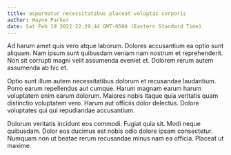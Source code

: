 ```yaml
---
title: aspernatur necessitatibus placeat voluptas corporis
author: Wayne Parker
date: Sat Feb 19 2022 22:29:44 GMT-0500 (Eastern Standard Time)
---
```

Ad harum amet quis vero atque laborum. Dolores accusantium ea optio sunt aliquam. Nam ipsum sunt quibusdam veniam nam nostrum et reprehenderit. Non sit corrupti magni velit assumenda eveniet et. Dolorem rerum autem assumenda ab hic et.

 Optio sunt illum autem necessitatibus dolorum et recusandae laudantium. Porro earum repellendus aut cumque. Harum magnam earum harum voluptatem enim earum dolorum. Maiores nobis itaque quia veritatis quam distinctio voluptatem vero. Harum aut officiis dolor delectus. Dolore voluptates qui qui repudiandae accusantium.

 Dolorum veritatis incidunt eos commodi. Fugiat quia sit. Modi neque quibusdam. Dolor eos ducimus est nobis odio dolore ipsam consectetur. Numquam non ut beatae rerum recusandae minus nam ea officia. Placeat ut maxime.